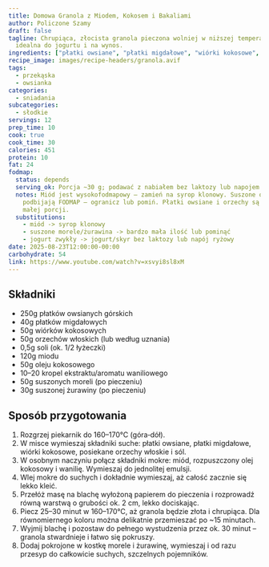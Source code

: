 ```yaml
---
title: Domowa Granola z Miodem, Kokosem i Bakaliami
author: Policzone Szamy
draft: false
tagline: Chrupiąca, złocista granola pieczona wolniej w niższej temperaturze –
  idealna do jogurtu i na wynos.
ingredients: ["płatki owsiane", "płatki migdałowe", "wiórki kokosowe", "orzechy włoskie", "miód", "olej kokosowy", "wanilia", "suszone morele", "żurawina"]
recipe_image: images/recipe-headers/granola.avif
tags:
  - przekąska
  - owsianka
categories:
  - sniadania
subcategories:
  - słodkie
servings: 12
prep_time: 10
cook: true
cook_time: 30
calories: 451
protein: 10
fat: 24
fodmap:
  status: depends
  serving_ok: Porcja ~30 g; podawać z nabiałem bez laktozy lub napojem ryżowym
  notes: Miód jest wysokofodmapowy – zamień na syrop klonowy. Suszone owoce szybko
    podbijają FODMAP – ogranicz lub pomiń. Płatki owsiane i orzechy są OK w
    małej porcji.
  substitutions:
    - miód -> syrop klonowy
    - suszone morele/żurawina -> bardzo mała ilość lub pominąć
    - jogurt zwykły -> jogurt/skyr bez laktozy lub napój ryżowy
date: 2025-08-23T12:00:00-00:00
carbohydrate: 54
link: https://www.youtube.com/watch?v=xsvyi8sl8xM
---
```


## Składniki
- 250g płatków owsianych górskich
- 40g płatków migdałowych
- 50g wiórków kokosowych
- 50g orzechów włoskich (lub według uznania)
- 0,5g soli (ok. 1/2 łyżeczki)
- 120g miodu
- 50g oleju kokosowego
- 10–20 kropel ekstraktu/aromatu waniliowego
- 50g suszonych moreli (po pieczeniu)
- 30g suszonej żurawiny (po pieczeniu)

## Sposób przygotowania
1. Rozgrzej piekarnik do 160–170°C (góra‑dół).
2. W misce wymieszaj składniki suche: płatki owsiane, płatki migdałowe, wiórki kokosowe, posiekane orzechy włoskie i sól.
3. W osobnym naczyniu połącz składniki mokre: miód, rozpuszczony olej kokosowy i wanilię. Wymieszaj do jednolitej emulsji.
4. Wlej mokre do suchych i dokładnie wymieszaj, aż całość zacznie się lekko kleić.
5. Przełóż masę na blachę wyłożoną papierem do pieczenia i rozprowadź równą warstwą o grubości ok. 2 cm, lekko dociskając.
6. Piecz 25–30 minut w 160–170°C, aż granola będzie złota i chrupiąca. Dla równomiernego koloru można delikatnie przemieszać po ~15 minutach.
7. Wyjmij blachę i pozostaw do pełnego wystudzenia przez ok. 30 minut – granola stwardnieje i łatwo się pokruszy.
8. Dodaj pokrojone w kostkę morele i żurawinę, wymieszaj i od razu przesyp do całkowicie suchych, szczelnych pojemników.
